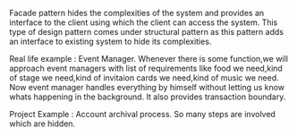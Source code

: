 Facade pattern hides the complexities of the system and provides an interface to the client using which the client can access the system. This type of design pattern comes under structural pattern as this pattern adds an interface to existing system to hide its complexities.

Real life example :
Event Manager. Whenever there is some function,we will approach event managers with list of requirements like food we need,kind of stage we need,kind of invitaion cards we need,kind of music we need. Now event manager handles everything by himself without letting us know whats happening in the background. 
It also provides transaction boundary.

Project Example :
Account archival process. So many steps are involved which are hidden.
